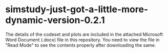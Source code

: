 # simstudy-just-got-a-little-more-dynamic-version-0.2.1

The details of the codeset and plots are included in the attached Microsoft Word Document (.docx) file in this repository. 
You need to view the file in "Read Mode" to see the contents properly after downloading the same.
